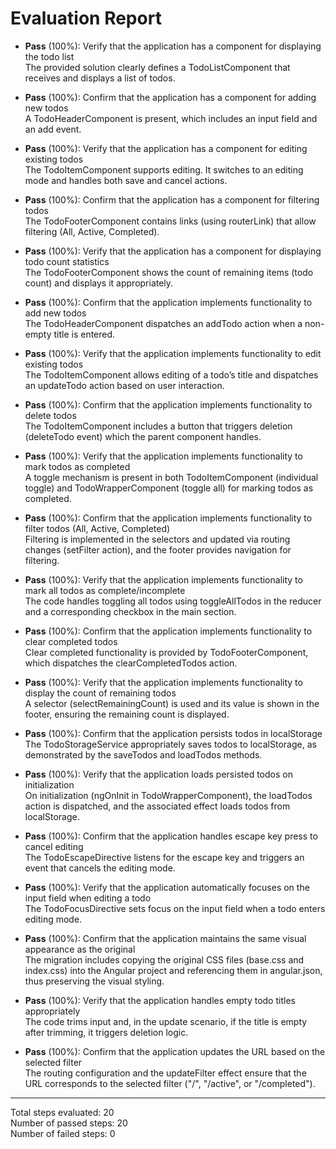 # Evaluation Report

- **Pass** (100%): Verify that the application has a component for displaying the todo list  
  The provided solution clearly defines a TodoListComponent that receives and displays a list of todos.

- **Pass** (100%): Confirm that the application has a component for adding new todos  
  A TodoHeaderComponent is present, which includes an input field and an add event.

- **Pass** (100%): Verify that the application has a component for editing existing todos  
  The TodoItemComponent supports editing. It switches to an editing mode and handles both save and cancel actions.

- **Pass** (100%): Confirm that the application has a component for filtering todos  
  The TodoFooterComponent contains links (using routerLink) that allow filtering (All, Active, Completed).

- **Pass** (100%): Verify that the application has a component for displaying todo count statistics  
  The TodoFooterComponent shows the count of remaining items (todo count) and displays it appropriately.

- **Pass** (100%): Confirm that the application implements functionality to add new todos  
  The TodoHeaderComponent dispatches an addTodo action when a non-empty title is entered.

- **Pass** (100%): Verify that the application implements functionality to edit existing todos  
  The TodoItemComponent allows editing of a todo’s title and dispatches an updateTodo action based on user interaction.

- **Pass** (100%): Confirm that the application implements functionality to delete todos  
  The TodoItemComponent includes a button that triggers deletion (deleteTodo event) which the parent component handles.

- **Pass** (100%): Verify that the application implements functionality to mark todos as completed  
  A toggle mechanism is present in both TodoItemComponent (individual toggle) and TodoWrapperComponent (toggle all) for marking todos as completed.

- **Pass** (100%): Confirm that the application implements functionality to filter todos (All, Active, Completed)  
  Filtering is implemented in the selectors and updated via routing changes (setFilter action), and the footer provides navigation for filtering.

- **Pass** (100%): Verify that the application implements functionality to mark all todos as complete/incomplete  
  The code handles toggling all todos using toggleAllTodos in the reducer and a corresponding checkbox in the main section.

- **Pass** (100%): Confirm that the application implements functionality to clear completed todos  
  Clear completed functionality is provided by TodoFooterComponent, which dispatches the clearCompletedTodos action.

- **Pass** (100%): Verify that the application implements functionality to display the count of remaining todos  
  A selector (selectRemainingCount) is used and its value is shown in the footer, ensuring the remaining count is displayed.

- **Pass** (100%): Confirm that the application persists todos in localStorage  
  The TodoStorageService appropriately saves todos to localStorage, as demonstrated by the saveTodos and loadTodos methods.

- **Pass** (100%): Verify that the application loads persisted todos on initialization  
  On initialization (ngOnInit in TodoWrapperComponent), the loadTodos action is dispatched, and the associated effect loads todos from localStorage.

- **Pass** (100%): Confirm that the application handles escape key press to cancel editing  
  The TodoEscapeDirective listens for the escape key and triggers an event that cancels the editing mode.

- **Pass** (100%): Verify that the application automatically focuses on the input field when editing a todo  
  The TodoFocusDirective sets focus on the input field when a todo enters editing mode.

- **Pass** (100%): Confirm that the application maintains the same visual appearance as the original  
  The migration includes copying the original CSS files (base.css and index.css) into the Angular project and referencing them in angular.json, thus preserving the visual styling.

- **Pass** (100%): Verify that the application handles empty todo titles appropriately  
  The code trims input and, in the update scenario, if the title is empty after trimming, it triggers deletion logic.

- **Pass** (100%): Confirm that the application updates the URL based on the selected filter  
  The routing configuration and the updateFilter effect ensure that the URL corresponds to the selected filter ("/", "/active", or "/completed").

---

Total steps evaluated: 20  
Number of passed steps: 20  
Number of failed steps: 0